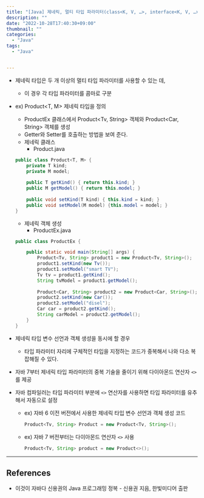```yaml
---
title: "[Java] 제네릭, 멀티 타입 파라미터(class<K, V, …>, interface<K, V, …>)"
description: ""
date: "2022-10-28T17:40:30+09:00"
thumbnail: ""
categories:
  - "Java"
tags:
  - "Java"


---
```

<!--more-->

- 제네릭 타입은 두 개 이상의 멀티 타입 파라미터를 사용할 수 있는 데,
    - 이 경우 각 타입 파라미터를 콤마로 구분
- ex) Product<T, M> 제네릭 타입을 정의
    - ProductEx 클래스에서 Product<Tv, String> 객체와 Product<Car, String> 객체를 생성
    - Getter와 Setter를 호출하는 방법을 보여 준다.
    - 제네릭 클래스
        - Product.java
    
    ```java
    public class Product<T, M> {
    	private T kind;
    	private M model;
    	
    	public T getKind() { return this.kind; }
    	public M getModel() { return this.model; }
    	
    	public void setKind(T kind) { this.kind = kind; }
    	public void setModel(M model) {this.model = model; }
    }
    ```
    
    - 제네릭 객체 생성
        - ProductEx.java
    
    ```java
    public class ProductEx {
    
    	public static void main(String[] args) {
    		Product<Tv, String> product1 = new Product<Tv, String>();
    		product1.setKind(new Tv());
    		product1.setModel("smart TV");
    		Tv tv = product1.getKind();
    		String tvModel = product1.getModel();
    		
    		Product<Car, String> product2 = new Product<Car, String>();
    		product2.setKind(new Car());
    		product2.setModel("disel");
    		Car car = product2.getKind();
    		String carModel = product2.getModel();
    	}
    }
    ```
    
- 제네릭 타입 변수 선언과 객체 생성을 동시에 할 경우
    - 타입 파라미터 자리에 구체적인 타입을 지정하는 코드가 중복해서 나와 다소 복잡해질 수 있다.
- 자바 7부터 제네릭 타입 파라미터의 중복 기술을 줄이기 위해 다이아몬드 연산자 `<>`를 제공
- 자바 컴파일러는 타입 파라미터 부분에 `<>` 연산자를 사용하면 타입 파라미터를 유추해서 자동으로 설정
    - ex) 자바 6 이전 버전에서 사용한 제네릭 타입 변수 선언과 객체 생성 코드
        
        ```java
        Product<Tv, String> Product = new Product<Tv, String>();
        ```
        
    - ex) 자바 7 버전부터는 다이아몬드 연산자 `<>` 사용
        
        ```java
        Product<Tv, String> product = new Product<>();
        ```
        

---

## References

- 이것이 자바다 신용권의 Java 프로그래밍 정복 - 신용권 지음, 한빛미디어 출판